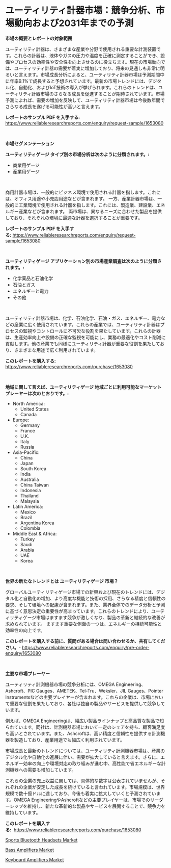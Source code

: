 <p><h1>ユーティリティ計器市場：競争分析、市場動向および2031年までの予測</h1></p><p><strong>市場の概要とレポートの対象範囲</strong></p>
<p><p>ユーティリティ計器は、さまざまな産業や分野で使用される重要な計測装置です。これらの計器は、液体やガスの圧力や温度を正確に測定することができ、設備やプロセスの効率性や安全性を向上させるのに役立ちます。現在の市場動向では、ユーティリティ計器の需要が着実に増加しており、将来の見通しも非常に明るいと言えます。市場成長分析によると、ユーティリティ計器市場は予測期間中に年率9.1%で成長すると予想されています。最新の市場トレンドには、デジタル化、自動化、およびIoT技術の導入が挙げられます。これらのトレンドは、ユーティリティ計器市場のさらなる成長を促進することが期待されています。市場予測によれば、需要の増加を反映して、ユーティリティ計器市場は今後数年間でさらなる成長を遂げる可能性が高いと言えます。</p></p>
<p><strong>レポートのサンプル PDF を入手する:</strong> <a href="https://www.reliableresearchreports.com/enquiry/request-sample/1653080">https://www.reliableresearchreports.com/enquiry/request-sample/1653080</a></p>
<p>&nbsp;</p>
<p><strong>市場セグメンテーション</strong></p>
<p><strong>ユーティリティゲージ タイプ別の市場分析は次のように分類されます。:</strong></p>
<p><ul><li>商業用ゲージ</li><li>産業用ゲージ</li></ul></p>
<p>&nbsp;</p>
<p><p>商用計器市場は、一般的にビジネス環境で使用される計器を指します。これには、オフィス用途や小売店用途などが含まれます。 一方、産業計器市場は、一般的に工業環境で使用される計器を指します。これには、製造業、建設業、エネルギー産業などが含まれます。 両市場は、異なるニーズに合わせた製品を提供しており、それぞれの環境に最適な計器を選択することが重要です。</p></p>
<p><strong>レポートのサンプル PDF を入手する:</strong>&nbsp;<a href="https://www.reliableresearchreports.com/enquiry/request-sample/1653080">https://www.reliableresearchreports.com/enquiry/request-sample/1653080</a></p>
<p>&nbsp;</p>
<p><strong> ユーティリティゲージ アプリケーション別の市場産業調査は次のように分類されます。:</strong></p>
<p><ul><li>化学薬品と石油化学</li><li>石油とガス</li><li>エネルギーと電力</li><li>その他</li></ul></p>
<p>&nbsp;</p>
<p><p>ユーティリティ計器市場は、化学、石油化学、石油・ガス、エネルギー、電力などの産業に広く使用されています。これらの産業では、ユーティリティ計器はプロセスの監視やコントロールに不可欠な役割を果たしています。これらの計器は、生産効率向上や設備の正確な監視を可能にし、業務の最適化やコスト削減に貢献します。他の産業でも同様にユーティリティ計器が重要な役割を果たしており、さまざまな用途で広く利用されています。</p></p>
<p><strong>このレポートを購入する:</strong>&nbsp; <a href="https://www.reliableresearchreports.com/purchase/1653080">https://www.reliableresearchreports.com/purchase/1653080</a></p>
<p>&nbsp;</p>
<p><strong>地域に関して言えば、ユーティリティゲージ 地域ごとに利用可能なマーケットプレーヤーは次のとおりです。:</strong></p>
<p><ul>
    <li>
        North America:
        <ul>
            <li>United States</li>
            <li>Canada</li>
        </ul>
    </li>
    <li>
        Europe:
        <ul>
            <li>Germany</li>
            <li>France</li>
            <li>U.K.</li>
            <li>Italy</li>
            <li>Russia</li>
        </ul>
    </li>
    <li>
        Asia-Pacific:
        <ul>
            <li>China</li>
            <li>Japan</li>
            <li>South Korea</li>
            <li>India</li>
            <li>Australia</li>
            <li>China Taiwan</li>
            <li>Indonesia</li>
            <li>Thailand</li>
            <li>Malaysia</li>
        </ul>
    </li>
    <li>
        Latin America:
        <ul>
            <li>Mexico</li>
            <li>Brazil</li>
            <li>Argentina Korea</li>
            <li>Colombia</li>
        </ul>
    </li>
    <li>
        Middle East & Africa:
        <ul>
            <li>Turkey</li>
            <li>Saudi</li>
            <li>Arabia</li>
            <li>UAE</li>
            <li>Korea</li>
        </ul>
    </li>
    </ul></p>
<p>&nbsp;</p>
<p><strong>世界の新たなトレンドとは ユーティリティゲージ 市場？</strong></p>
<p><p>グローバルユーティリティゲージ市場での新興および現在のトレンドには、デジタル化と自動化の増加、より高度な機能と技術の採用、さらなる精度と信頼性の要求、そして環境への配慮が含まれます。また、業界全体でのデータ分析と予測に基づく意思決定の重要性が高まっています。これらのトレンドにより、ユーティリティゲージ市場はますます競争が激しくなり、製品の革新と継続的な改善が求められています。 ますます重要な側面の一つは、エネルギーの持続可能性と効率性の向上です。</p></p>
<p><strong>このレポートを購入する前に、質問がある場合は問い合わせるか、共有してください。</strong>- <a href="https://www.reliableresearchreports.com/enquiry/pre-order-enquiry/1653080">https://www.reliableresearchreports.com/enquiry/pre-order-enquiry/1653080</a></p>
<p>&nbsp;</p>
<p><strong>主要な市場プレーヤー</strong></p>
<p><p>ユーティリティ計測機器市場の競争分析には、OMEGA Engineering、Ashcroft、PIC Gauges、AMETEK、Tel-Tru、Weksler、JIL Gauges、Pointer Instrumentsなどの主要プレイヤーが含まれます。これらの企業は、市場において重要な役割を果たしており、各社は独自の製品やサービスを提供して競争しています。</p><p>例えば、OMEGA Engineeringは、幅広い製品ラインナップと高品質な製品で知られています。同社は、計測機器市場において一定のシェアを持ち、顧客満足度も高いとされています。また、Ashcroftは、高い精度と信頼性を提供する計測機器を製造しており、産業用途でも幅広く利用されています。</p><p>市場成長と最新のトレンドについては、ユーティリティ計測機器市場は、産業のデジタル化や自動化の進展に伴い、需要が拡大していると言えます。さらに、エネルギー効率の向上や環境対応の取り組みが進む中、高性能で省エネルギーな計測機器への需要も増加しています。</p><p>これらの企業の売上収益に関しては、具体的な数字は公表されていませんが、それぞれの企業が安定した成長を続けていると言われています。市場規模は、世界規模で数十億ドルに達しており、今後も着実に拡大していくと予測されています。OMEGA EngineeringやAshcroftなどの主要プレイヤーは、市場でのリーダーシップを維持し、新たな革新的な製品やサービスを展開することで、競争力を維持しています。</p></p>
<p><strong>このレポートを購入する:</strong>&nbsp;&nbsp;<a href="https://www.reliableresearchreports.com/purchase/1653080">https://www.reliableresearchreports.com/purchase/1653080</a></p>
<p><p><a href="https://github.com/brentleyjimmiealvaradoz4l1rea/Market-Research-Report-List-1/blob/main/sports-bluetooth-headsets-market.md">Sports Bluetooth Headsets Market</a></p><p><a href="https://github.com/eeaveuhhh/Market-Research-Report-List-2/blob/main/bass-amplifiers-market.md">Bass Amplifiers Market</a></p><p><a href="https://github.com/khayangel/Market-Research-Report-List-2/blob/main/keyboard-amplifiers-market.md">Keyboard Amplifiers Market</a></p></p>